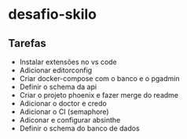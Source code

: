 # desafio-skilo

## Tarefas

* Instalar extensões no vs code
* Adicionar editorconfig
* Criar docker-compose com o banco e o pgadmin
* Definir o schema da api
* Criar o projeto phoenix e fazer merge do readme
* Adicionar o doctor e credo 
* Adicionar o CI (semaphore)
* Adiconar e configurar absinthe
* Definir o schema do banco de dados
